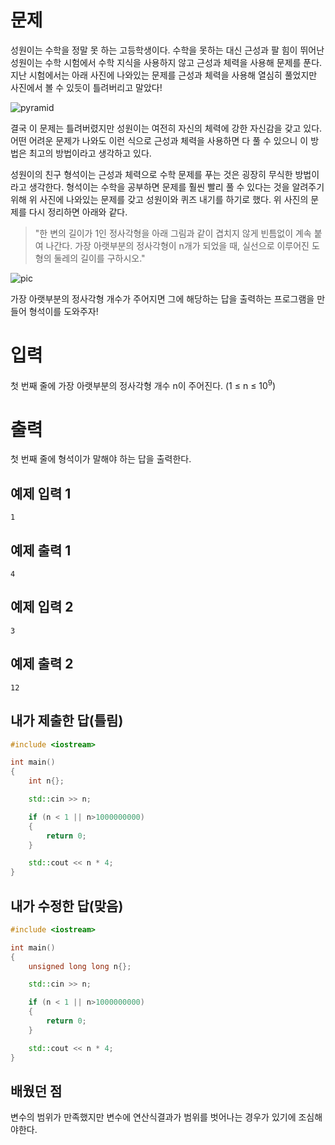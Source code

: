 문제
=============
성원이는 수학을 정말 못 하는 고등학생이다. 수학을 못하는 대신 근성과 팔 힘이 뛰어난 성원이는 수학 시험에서 수학 지식을 사용하지 않고 근성과 체력을 사용해 문제를 푼다. 지난 시험에서는 아래 사진에 나와있는 문제를 근성과 체력을 사용해 열심히 풀었지만 사진에서 볼 수 있듯이 틀려버리고 말았다!

![pyramid](https://upload.acmicpc.net/8f346caa-48f9-4e98-afcd-1aedbce594f4/-/preview/)

결국 이 문제는 틀려버렸지만 성원이는 여전히 자신의 체력에 강한 자신감을 갖고 있다. 어떤 어려운 문제가 나와도 이런 식으로 근성과 체력을 사용하면 다 풀 수 있으니 이 방법은 최고의 방법이라고 생각하고 있다.

성원이의 친구 형석이는 근성과 체력으로 수학 문제를 푸는 것은 굉장히 무식한 방법이라고 생각한다. 형석이는 수학을 공부하면 문제를 훨씬 빨리 풀 수 있다는 것을 알려주기 위해 위 사진에 나와있는 문제를 갖고 성원이와 퀴즈 내기를 하기로 했다. 위 사진의 문제를 다시 정리하면 아래와 같다.

> "한 변의 길이가 1인 정사각형을 아래 그림과 같이 겹치지 않게 빈틈없이 계속 붙여 나간다. 가장 아랫부분의 정사각형이 n개가 되었을 때, 실선으로 이루어진 도형의 둘레의 길이를 구하시오."

![pic](https://upload.acmicpc.net/5b7d2e93-e324-40c8-a274-0104750d6c43/-/preview/)

가장 아랫부분의 정사각형 개수가 주어지면 그에 해당하는 답을 출력하는 프로그램을 만들어 형석이를 도와주자!

입력
=============
첫 번째 줄에 가장 아랫부분의 정사각형 개수 n이 주어진다. (1 ≤ n ≤ 10<sup>9</sup>)

출력
=============
첫 번째 줄에 형석이가 말해야 하는 답을 출력한다.

예제 입력 1 
-----------
```
1
```
예제 출력 1 
---------
```
4
```
예제 입력 2 
---------
```
3
```
예제 출력 2 
---------
```
12
```

내가 제출한 답(틀림)
---------
```cpp
#include <iostream>

int main()
{
	int n{};

	std::cin >> n;

	if (n < 1 || n>1000000000)
	{
		return 0;
	}

	std::cout << n * 4;
}
```

내가 수정한 답(맞음)
-----------
```cpp
#include <iostream>

int main()
{
	unsigned long long n{};

	std::cin >> n;

	if (n < 1 || n>1000000000)
	{
		return 0;
	}

	std::cout << n * 4;
}
```

배웠던 점
-------------
변수의 범위가 만족했지만 변수에 연산식결과가 범위를 벗어나는 경우가 있기에 조심해야한다.
